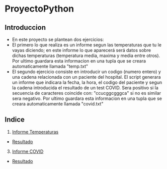 # ProyectoPython
## Introduccion
- En este proyecto se plantean dos ejercicios:
- El primero lo que realiza es un informe segun las temperaturas que tu le vayas diciendo; en este informe lo que aparecerá será datos sobre dichas temperaturas (temperatura media, maxima y media entre otros). Por ultimo guardara esta informacion en una tupla que se creara automaticamente llamada "temp.txt"
- El segundo ejercicio consiste en introducir un codigo (numero entero) y una cadena relacionada con un paciente del hospital. El script generara un informe que indicara la fecha, la hora, el codigo del paciente y segun la cadena introducida el resultado de un test COVID. Sera positivo si la secuencia de caracteres coincide con: "ccucggcgggca" si no es similar sera negativo. Por ultimo guardara esta informacion en una tupla que se creara automaticamente llamada "covid.txt"
## Indice
1. [Informe Temperaturas](https://github.com/danielocabrera790/ProyectoPython/blob/main/ejercicio1.py)
- [Resultado](https://github.com/danielocabrera790/ProyectoPython/blob/main/resultados/pro1.png)
3. [Informe COVID](https://github.com/danielocabrera790/ProyectoPython/blob/main/ejercicio2.py)
- [Resultado](https://github.com/danielocabrera790/ProyectoPython/blob/main/resultados/pro1.png)
